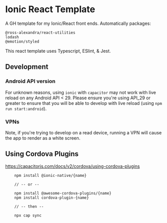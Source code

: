 # Ionic React Template
A GH template for my Ionic/React front ends. Automatically packages:

    @ross-alexandra/react-utilities
    lodash
    @emotion/styled

This react template uses Typescript, ESlint, & Jest.

## Development
### Android API version
For unknown reasons, using `ionic` with `capacitor` may not work with
live reload on any Android API < 29. Please ensure you're using API_29 or greater
to ensure that you will be able to develop with live reload (using `npm run start:android`).

### VPNs
Note, if you're trying to develop on a read device, running a VPN will cause the
app to render as a white screen.

## Using Cordova Plugins
https://capacitorjs.com/docs/v2/cordova/using-cordova-plugins
```
    npm install @ionic-native/{name}

    // -- or --

    npm install @awesome-cordova-plugins/{name}
    npm install cordova-plugin-{name}
        
    // -- then --

    npx cap sync
```
